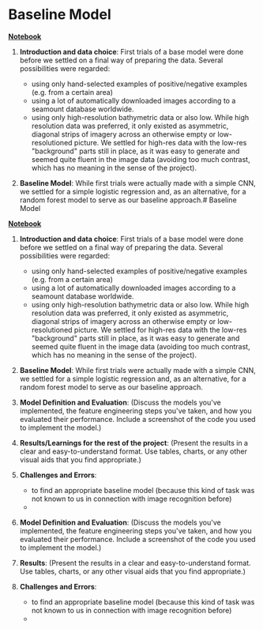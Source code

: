 # Baseline Model

**[Notebook](baseline_model.ipynb)**

1. **Introduction and data choice**: First trials of a base model were done before we settled on a final way of preparing the data. Several possibilities were regarded:
   - using only hand-selected examples of positive/negative examples (e.g. from a certain area)
   - using a lot of automatically downloaded images according to a seamount database worldwide.
   - using only high-resolution bathymetric data or also low.
While high resolution data was preferred, it only existed as asymmetric, diagonal strips of imagery across an otherwise empty or low-resolutioned picture. We settled for high-res data with the low-res "background" parts still in place, as it was easy to generate and seemed quite fluent in the image data (avoiding too much contrast, which has no meaning in the sense of the project).

4. **Baseline Model**: While first trials were actually made with a simple CNN, we settled for a simple logistic regression and, as an alternative, for a random forest model to serve as our baseline approach.# Baseline Model

**[Notebook](baseline_model.ipynb)**

1. **Introduction and data choice**: First trials of a base model were done before we settled on a final way of preparing the data. Several possibilities were regarded:
   - using only hand-selected examples of positive/negative examples (e.g. from a certain area)
   - using a lot of automatically downloaded images according to a seamount database worldwide.
   - using only high-resolution bathymetric data or also low.
While high resolution data was preferred, it only existed as asymmetric, diagonal strips of imagery across an otherwise empty or low-resolutioned picture. We settled for high-res data with the low-res "background" parts still in place, as it was easy to generate and seemed quite fluent in the image data (avoiding too much contrast, which has no meaning in the sense of the project).

4. **Baseline Model**: While first trials were actually made with a simple CNN, we settled for a simple logistic regression and, as an alternative, for a random forest model to serve as our baseline approach.

5. **Model Definition and Evaluation**: (Discuss the models you've implemented, the feature engineering steps you've taken, and how you evaluated their performance. Include a screenshot of the code you used to implement the model.)

6. **Results/Learnings for the rest of the project**: (Present the results in a clear and easy-to-understand format. Use tables, charts, or any other visual aids that you find appropriate.)

7. **Challenges and Errors**:
   - to find an appropriate baseline model (because this kind of task was not known to us in connection with image recognition before)
   - 

5. **Model Definition and Evaluation**: (Discuss the models you've implemented, the feature engineering steps you've taken, and how you evaluated their performance. Include a screenshot of the code you used to implement the model.)

6. **Results**: (Present the results in a clear and easy-to-understand format. Use tables, charts, or any other visual aids that you find appropriate.)

7. **Challenges and Errors**:
   - to find an appropriate baseline model (because this kind of task was not known to us in connection with image recognition before)
   - 
